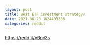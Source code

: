 ```yaml
--- 
layout: post 
title: Best ETF investment strategy? 
date: 2021-06-23 1624493386 
categories: reddit 
--- 
```

https://redd.it/o6pd3s
